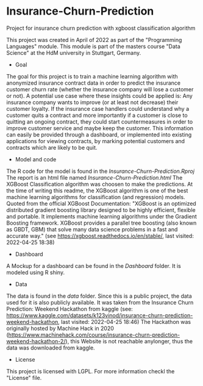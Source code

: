 # Insurance-Churn-Prediction
Project for insurance churn prediction with xgboost classification algorithm

This project was created in April of 2022 as part of the "Programming Languages" module.
This module is part of the masters course "Data Science" at the HdM university in Stuttgart, Germany.

* Goal  

The goal for this project is to train a machine learning algorithm with anonymized insurance contract data in order to predict the insurance customer churn rate (whether the insurance company will lose a customer or not).
A potential use case where these insights could be applied is:
Any insurance company wants to improve (or at least not decrease) their customer loyalty.
If the insurance case handlers could understand why a customer quits a contract and more importantly if a customer is close to quitting an ongoing contract, they could start countermeasures in order to improve customer service and maybe keep the customer.
This information can easily be provided through a dashboard, or implemented into existing applications for viewing contracts, by marking potential customers and contracts which are likely to be quit.

* Model and code  

The R code for the model is found in the *Insurance-Churn-Prediction.Rproj*
The report is an html file named *Insurance-Churn-Prediction.html*
The XGBoost Classification algorithm was choosen to make the predictions.
At the time of writing this readme, the XGBoost algorithm is one of the best machine learning algorithms for classification (and regression) models.
Quoted from the official XGBoost Documentation:
"XGBoost is an optimized distributed gradient boosting library designed to be highly efficient, flexible and portable. It implements machine learning algorithms under the Gradient Boosting framework. XGBoost provides a parallel tree boosting (also known as GBDT, GBM) that solve many data science problems in a fast and accurate way." (see https://xgboost.readthedocs.io/en/stable/, last visited: 2022-04-25 18:38)

* Dashboard  

A Mockup for a dashboard can be found in the *Dashboard* folder. It is modeled using R shiny.

* Data  

The data is found in the *data* folder.
Since this is a public project, the data used for it is also publicly available.
It was taken from the Insurance Churn Prediction: Weekend Hackathon from kaggle (see: https://www.kaggle.com/datasets/k123vinod/insurance-churn-prediction-weekend-hackathon, last visited: 2022-04-25 18:46)
The Hackathon was originally hosted by Machine Hack in 2020 (https://www.machinehack.com/course/insurance-churn-prediction-weekend-hackathon-2/), this Website is not reachable anylonger, thus the data was downloaded from kaggle.

* License

This project is licensed with LGPL. For more information checkl the "License" file.
